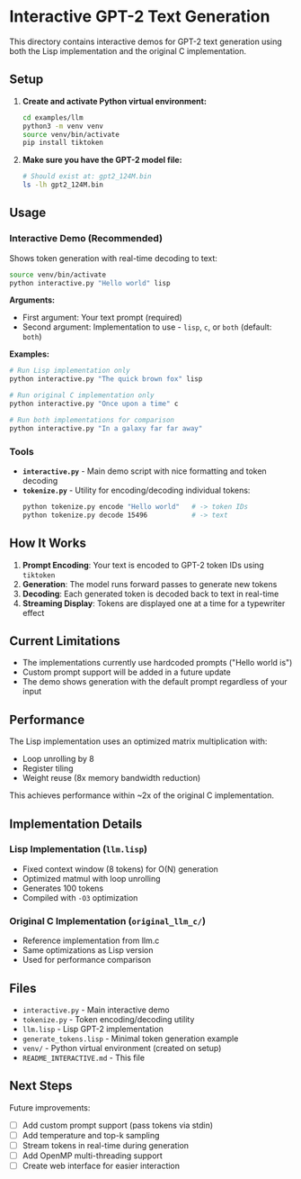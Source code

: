 # Interactive GPT-2 Text Generation

This directory contains interactive demos for GPT-2 text generation using both the Lisp implementation and the original C implementation.

## Setup

1. **Create and activate Python virtual environment:**
   ```bash
   cd examples/llm
   python3 -m venv venv
   source venv/bin/activate
   pip install tiktoken
   ```

2. **Make sure you have the GPT-2 model file:**
   ```bash
   # Should exist at: gpt2_124M.bin
   ls -lh gpt2_124M.bin
   ```

## Usage

### Interactive Demo (Recommended)

Shows token generation with real-time decoding to text:

```bash
source venv/bin/activate
python interactive.py "Hello world" lisp
```

**Arguments:**
- First argument: Your text prompt (required)
- Second argument: Implementation to use - `lisp`, `c`, or `both` (default: `both`)

**Examples:**
```bash
# Run Lisp implementation only
python interactive.py "The quick brown fox" lisp

# Run original C implementation only
python interactive.py "Once upon a time" c

# Run both implementations for comparison
python interactive.py "In a galaxy far far away"
```

### Tools

- **`interactive.py`** - Main demo script with nice formatting and token decoding
- **`tokenize.py`** - Utility for encoding/decoding individual tokens:
  ```bash
  python tokenize.py encode "Hello world"   # -> token IDs
  python tokenize.py decode 15496           # -> text
  ```

## How It Works

1. **Prompt Encoding**: Your text is encoded to GPT-2 token IDs using `tiktoken`
2. **Generation**: The model runs forward passes to generate new tokens
3. **Decoding**: Each generated token is decoded back to text in real-time
4. **Streaming Display**: Tokens are displayed one at a time for a typewriter effect

## Current Limitations

- The implementations currently use hardcoded prompts ("Hello world is")
- Custom prompt support will be added in a future update
- The demo shows generation with the default prompt regardless of your input

## Performance

The Lisp implementation uses an optimized matrix multiplication with:
- Loop unrolling by 8
- Register tiling
- Weight reuse (8x memory bandwidth reduction)

This achieves performance within ~2x of the original C implementation.

## Implementation Details

### Lisp Implementation (`llm.lisp`)
- Fixed context window (8 tokens) for O(N) generation
- Optimized matmul with loop unrolling
- Generates 100 tokens
- Compiled with `-O3` optimization

### Original C Implementation (`original_llm_c/`)
- Reference implementation from llm.c
- Same optimizations as Lisp version
- Used for performance comparison

## Files

- `interactive.py` - Main interactive demo
- `tokenize.py` - Token encoding/decoding utility
- `llm.lisp` - Lisp GPT-2 implementation
- `generate_tokens.lisp` - Minimal token generation example
- `venv/` - Python virtual environment (created on setup)
- `README_INTERACTIVE.md` - This file

## Next Steps

Future improvements:
- [ ] Add custom prompt support (pass tokens via stdin)
- [ ] Add temperature and top-k sampling
- [ ] Stream tokens in real-time during generation
- [ ] Add OpenMP multi-threading support
- [ ] Create web interface for easier interaction
